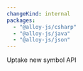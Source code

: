```yaml
---
changeKind: internal
packages:
  - "@alloy-js/csharp"
  - "@alloy-js/java"
  - "@alloy-js/json"
---
```


Uptake new symbol API